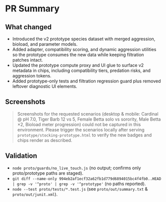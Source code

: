 # PR Summary

## What changed
- Introduced the v2 prototype species dataset with merged aggression, bioload, and parameter models.
- Added adapter, compatibility scoring, and dynamic aggression utilities so the prototype consumes the new data while keeping filtration patches intact.
- Updated the prototype compute proxy and UI glue to surface v2 metadata in chips, including compatibility tiers, predation risks, and aggression tokens.
- Added prototype-only tests and filtration regression guard plus removed leftover diagnostic UI elements.

## Screenshots
> Screenshots for the requested scenarios (desktop & mobile: Cardinal @ pH 7.0, Tiger Barb 12 vs 5, Female Betta solo vs sorority, Male Betta ×2, Bioload meter progression) could not be captured in this environment. Please trigger the scenarios locally after serving `prototype/stocking-prototype.html` to verify the new badges and chips render as described.

## Validation
- `node proto/guards/no_live_touch.js` (no output; confirms only proto/prototype paths are staged).
- `git diff --name-only 994eb2af1ecf32a62fb1d779d6894015bc4f4fb0..HEAD | grep -v '^proto' | grep -v '^prototype'` (no paths reported).
- `node --test proto/tests/*.test.js` (see `proto/out/summary.txt` & `proto/out/junit.xml`).
